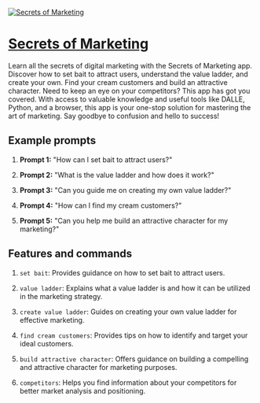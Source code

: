 [![Secrets of Marketing](https://files.oaiusercontent.com/file-g0nExKhlXtdIY0UhJYEXzDbC?se=2123-10-17T10%3A01%3A23Z&sp=r&sv=2021-08-06&sr=b&rscc=max-age%3D31536000%2C%20immutable&rscd=attachment%3B%20filename%3D1818f38e-991d-4699-8791-e784a5512107.png&sig=Te1RPyTZ65jZEo/UGl/UiuIlGJqGakfjcI2uu%2BMcMwE%3D)](https://chat.openai.com/g/g-PqE41vsT0-secrets-of-marketing)

# [Secrets of Marketing](https://chat.openai.com/g/g-PqE41vsT0-secrets-of-marketing)

Learn all the secrets of digital marketing with the Secrets of Marketing app. Discover how to set bait to attract users, understand the value ladder, and create your own. Find your cream customers and build an attractive character. Need to keep an eye on your competitors? This app has got you covered. With access to valuable knowledge and useful tools like DALLE, Python, and a browser, this app is your one-stop solution for mastering the art of marketing. Say goodbye to confusion and hello to success!

## Example prompts

1. **Prompt 1:** "How can I set bait to attract users?"

2. **Prompt 2:** "What is the value ladder and how does it work?"

3. **Prompt 3:** "Can you guide me on creating my own value ladder?"

4. **Prompt 4:** "How can I find my cream customers?"

5. **Prompt 5:** "Can you help me build an attractive character for my marketing?"

## Features and commands

1. `set bait`: Provides guidance on how to set bait to attract users.

2. `value ladder`: Explains what a value ladder is and how it can be utilized in the marketing strategy.

3. `create value ladder`: Guides on creating your own value ladder for effective marketing.

4. `find cream customers`: Provides tips on how to identify and target your ideal customers.

5. `build attractive character`: Offers guidance on building a compelling and attractive character for marketing purposes.

6. `competitors`: Helps you find information about your competitors for better market analysis and positioning.